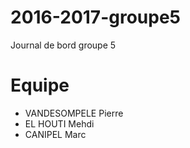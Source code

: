 # 2016-2017-groupe5
Journal de bord groupe 5

# Equipe 
<ul>
<li>VANDESOMPELE Pierre</li>
<li>EL HOUTI Mehdi</li>
<li>CANIPEL Marc</li>
</ul>
